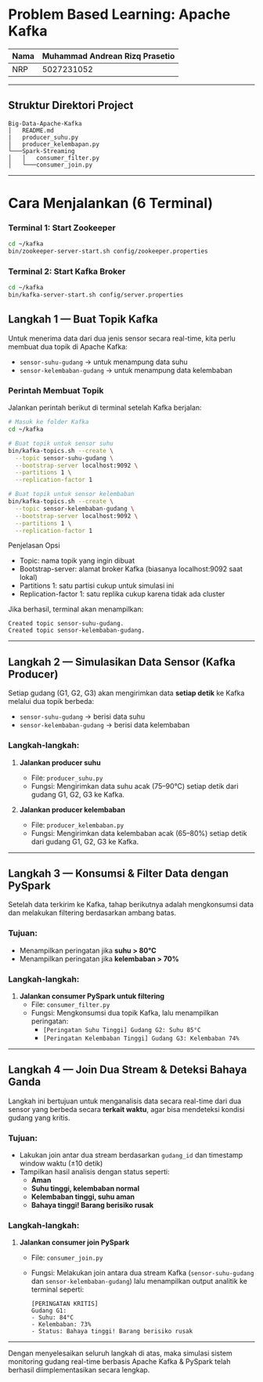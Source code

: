 # Problem Based Learning: Apache Kafka

| Nama    | Muhammad Andrean Rizq Prasetio |
| -------- | ------- |
| NRP  | 5027231052    |

---

##  Struktur Direktori Project

```
Big-Data-Apache-Kafka
│   README.md
|   producer_suhu.py
│   producer_kelembapan.py    
└───Spark-Streaming
│   │   consumer_filter.py
│   └───consumer_join.py
```

---

#  Cara Menjalankan (6 Terminal)

### Terminal 1: Start Zookeeper
```bash
cd ~/kafka
bin/zookeeper-server-start.sh config/zookeeper.properties
```

### Terminal 2: Start Kafka Broker
```bash
cd ~/kafka
bin/kafka-server-start.sh config/server.properties
```

##  Langkah 1 — Buat Topik Kafka

Untuk menerima data dari dua jenis sensor secara real-time, kita perlu membuat dua topik di Apache Kafka:

- `sensor-suhu-gudang` → untuk menampung data suhu
- `sensor-kelembaban-gudang` → untuk menampung data kelembaban

###  Perintah Membuat Topik

Jalankan perintah berikut di terminal setelah Kafka berjalan:

```bash
# Masuk ke folder Kafka
cd ~/kafka

# Buat topik untuk sensor suhu
bin/kafka-topics.sh --create \
  --topic sensor-suhu-gudang \
  --bootstrap-server localhost:9092 \
  --partitions 1 \
  --replication-factor 1

# Buat topik untuk sensor kelembaban
bin/kafka-topics.sh --create \
  --topic sensor-kelembaban-gudang \
  --bootstrap-server localhost:9092 \
  --partitions 1 \
  --replication-factor 1
```

Penjelasan Opsi
- Topic: nama topik yang ingin dibuat
- Bootstrap-server: alamat broker Kafka (biasanya localhost:9092 saat lokal)
- Partitions 1: satu partisi cukup untuk simulasi ini
- Replication-factor 1: satu replika cukup karena tidak ada cluster

Jika berhasil, terminal akan menampilkan:

```
Created topic sensor-suhu-gudang.
Created topic sensor-kelembaban-gudang.
```

---

##  Langkah 2 — Simulasikan Data Sensor (Kafka Producer)

Setiap gudang (G1, G2, G3) akan mengirimkan data **setiap detik** ke Kafka melalui dua topik berbeda:

- `sensor-suhu-gudang` → berisi data suhu
- `sensor-kelembaban-gudang` → berisi data kelembaban

###  Langkah-langkah:

1. **Jalankan producer suhu**
   -  File: `producer_suhu.py`
   - Fungsi: Mengirimkan data suhu acak (75–90°C) setiap detik dari gudang G1, G2, G3 ke Kafka.

2. **Jalankan producer kelembaban**
   -  File: `producer_kelembaban.py`
   - Fungsi: Mengirimkan data kelembaban acak (65–80%) setiap detik dari gudang G1, G2, G3 ke Kafka.

---

##  Langkah 3 — Konsumsi & Filter Data dengan PySpark

Setelah data terkirim ke Kafka, tahap berikutnya adalah mengkonsumsi data dan melakukan filtering berdasarkan ambang batas.

###  Tujuan:

- Menampilkan peringatan jika **suhu > 80°C**
- Menampilkan peringatan jika **kelembaban > 70%**

###  Langkah-langkah:

1. **Jalankan consumer PySpark untuk filtering**
   -  File: `consumer_filter.py`
   - Fungsi: Mengkonsumsi dua topik Kafka, lalu menampilkan peringatan:
     - `[Peringatan Suhu Tinggi] Gudang G2: Suhu 85°C`
     - `[Peringatan Kelembaban Tinggi] Gudang G3: Kelembaban 74%`

---

##  Langkah 4 — Join Dua Stream & Deteksi Bahaya Ganda

Langkah ini bertujuan untuk menganalisis data secara real-time dari dua sensor yang berbeda secara **terkait waktu**, agar bisa mendeteksi kondisi gudang yang kritis.

###  Tujuan:

- Lakukan join antar dua stream berdasarkan `gudang_id` dan timestamp window waktu (±10 detik)
- Tampilkan hasil analisis dengan status seperti:
  - **Aman**
  - **Suhu tinggi, kelembaban normal**
  - **Kelembaban tinggi, suhu aman**
  - **Bahaya tinggi! Barang berisiko rusak**

###  Langkah-langkah:

1. **Jalankan consumer join PySpark**
   -  File: `consumer_join.py`
   - Fungsi: Melakukan join antara dua stream Kafka (`sensor-suhu-gudang` dan `sensor-kelembaban-gudang`) lalu menampilkan output analitik ke terminal seperti:

     ```
     [PERINGATAN KRITIS]
     Gudang G1:
     - Suhu: 84°C
     - Kelembaban: 73%
     - Status: Bahaya tinggi! Barang berisiko rusak
     ```

---

Dengan menyelesaikan seluruh langkah di atas, maka simulasi sistem monitoring gudang real-time berbasis Apache Kafka & PySpark telah berhasil diimplementasikan secara lengkap.
